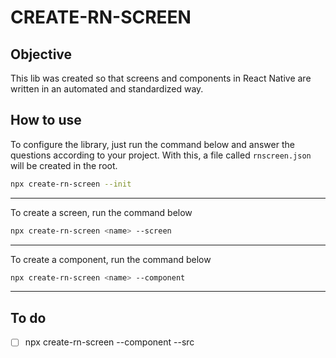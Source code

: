 # CREATE-RN-SCREEN

## Objective

This lib was created so that screens and components in React Native are written in an automated and standardized way.

## How to use

To configure the library, just run the command below and answer the questions according to your project. With this, a file called `rnscreen.json` will be created in the root.

```bash
npx create-rn-screen --init
```

---

To create a screen, run the command below

```bash
npx create-rn-screen <name> --screen
```

---

To create a component, run the command below

```bash
npx create-rn-screen <name> --component
```

---

## To do

- [ ] npx create-rn-screen <name> --component --src <path>
